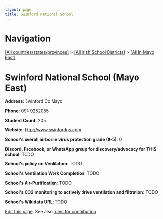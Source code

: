 ```yaml
---
layout: page
title: Swinford National School
---
```

# Navigation

[[All countries/states/provinces]](../../..) > [[All Irish School Districts]](../..) > [[All In Mayo East]](..)

# Swinford National School (Mayo East)

**Address**: Swinford Co Mayo

**Phone**: 094 9252055

**Student Count**: 205

**Website**: <http://www.swinfordns.com>

**School's overall airborne virus protection grade (0-5)**: 0

**Discord, Facebook, or WhatsApp group for discovery/advocacy for THIS school**: TODO

**School's policy on Ventilation**: TODO

**School's Ventilation Work Completion**: TODO

**School's Air-Purification**: TODO

**School's CO2 monitoring to actively drive ventilation and filtration**: TODO

**School's Wikidata URL**: TODO


[Edit this page](https://github.com/ventilate-schools/Ireland/edit/main/./Mayo_East/Swinford_National_School.md). See also [rules for contribution](../../../contribution-rules/)